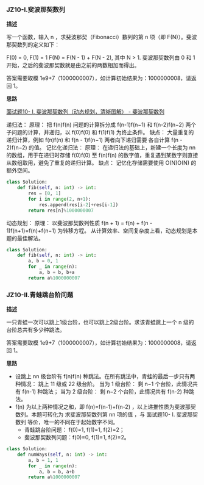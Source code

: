 ### <span id="jz10">JZ10-Ⅰ.斐波那契数列</span>

**描述**

写一个函数，输入 n ，求斐波那契（Fibonacci）数列的第 n 项（即 F(N)）。斐波那契数列的定义如下：

F(0) = 0,   F(1) = 1
F(N) = F(N - 1) + F(N - 2), 其中 N > 1.
斐波那契数列由 0 和 1 开始，之后的斐波那契数就是由之前的两数相加而得出。

答案需要取模 1e9+7（1000000007），如计算初始结果为：1000000008，请返回 1。

**思路**

[面试题10- I. 斐波那契数列（动态规划，清晰图解） - 斐波那契数列](https://leetcode-cn.com/problems/fei-bo-na-qi-shu-lie-lcof/solution/mian-shi-ti-10-i-fei-bo-na-qi-shu-lie-dong-tai-gui/)

递归法：
原理： 把 f(n)f(n) 问题的计算拆分成 f(n-1)f(n−1) 和 f(n-2)f(n−2) 两个子问题的计算，并递归，以 f(0)f(0) 和 f(1)f(1) 为终止条件。
缺点： 大量重复的递归计算，例如 f(n)f(n) 和 f(n - 1)f(n−1) 两者向下递归需要 各自计算 f(n - 2)f(n−2) 的值。
记忆化递归法：
原理： 在递归法的基础上，新建一个长度为 nn 的数组，用于在递归时存储 f(0)f(0) 至 f(n)f(n) 的数字值，重复遇到某数字则直接从数组取用，避免了重复的递归计算。
缺点： 记忆化存储需要使用 O(N)O(N) 的额外空间。

```python
class Solution:
    def fib(self, n: int) -> int:
        res = [0, 1]
        for i in range(2, n+1):
            res.append(res[i-2]+res[i-1])
        return res[n]%1000000007
```

动态规划：
原理： 以斐波那契数列性质 f(n + 1) = f(n) + f(n - 1)f(n+1)=f(n)+f(n−1) 为转移方程。
从计算效率、空间复杂度上看，动态规划是本题的最佳解法。

```python
class Solution:
    def fib(self, n: int) -> int:
        a, b = 0, 1
        for _ in range(n):
            a, b = b, b+a
        return a%1000000007
```

### <span id="jz10-1">JZ10-Ⅱ.青蛙跳台阶问题</span>

**描述**

一只青蛙一次可以跳上1级台阶，也可以跳上2级台阶。求该青蛙跳上一个 n 级的台阶总共有多少种跳法。

答案需要取模 1e9+7（1000000007），如计算初始结果为：1000000008，请返回 1。

**思路**

- 设跳上 nn 级台阶有 f(n)f(n) 种跳法。在所有跳法中，青蛙的最后一步只有两种情况： 跳上 11 级或 22 级台阶。
  当为 1 级台阶： 剩 n−1 个台阶，此情况共有 f(n-1) 种跳法；
  当为 2 级台阶： 剩 n−2 个台阶，此情况共有 f(n-2) 种跳法。
- f(n) 为以上两种情况之和，即 f(n)=f(n-1)+f(n-2) ，以上递推性质为斐波那契数列。本题可转化为 求斐波那契数列第 nn 项的值 ，与 面试题10- I. 斐波那契数列 等价，唯一的不同在于起始数字不同。
  - 青蛙跳台阶问题： f(0)=1, f(1)=1, f(2)=2；
  - 斐波那契数列问题：f(0)=0, f(1)=1, f(2)=2。

```python
class Solution:
    def numWays(self, n: int) -> int:
        a, b = 1, 1
        for _ in range(n):
            a, b = b, a+b
        return a%1000000007
```

### 